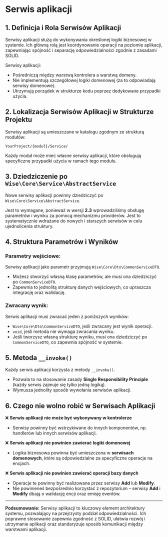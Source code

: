 # Serwis aplikacji

## 1. Definicja i Rola Serwisów Aplikacji
Serwisy aplikacji służą do wykonywania określonej logiki biznesowej w systemie. Ich główną rolą jest koordynowanie operacji na poziomie aplikacji, zapewniając spójność i separację odpowiedzialności zgodnie z zasadami SOLID. 

Serwisy aplikacji:
- Pośredniczą między warstwą kontrolera a warstwą domeny.
- Nie implementują szczegółowej logiki domenowej (za to odpowiadają serwisy domenowe).
- Utrzymują porządek w strukturze kodu poprzez dedykowane przypadki użycia.

## 2. Lokalizacja Serwisów Aplikacji w Strukturze Projektu
Serwisy aplikacji są umieszczane w katalogu zgodnym ze strukturą modułów:

```
YourProject/{moduł}/Service/
```

Każdy moduł może mieć własne serwisy aplikacji, które obsługują specyficzne przypadki użycia w ramach tego modułu.

## 3. Dziedziczenie po `Wise\Core\Service\AbstractService`
Nowe serwisy aplikacji powinny dziedziczyć po `Wise\Core\Service\AbstractService`. 

Jest to wymagane, ponieważ w wersji **2.3** wprowadziliśmy obsługę parametrów i wyniku za pomocą mechanizmu providerów. Jest to systematycznie wdrażane do nowych i starszych serwisów w celu ujednolicenia struktury.

## 4. Struktura Parametrów i Wyników

### Parametry wejściowe:
Serwisy aplikacji jako parametr przyjmują `Wise\Core\Dto\CommonServiceDTO`.

- Możesz stworzyć własną klasę parametrów, ale musi ona dziedziczyć po `CommonServiceDTO`.
- Zapewnia to jednolitą strukturę danych wejściowych, co upraszcza integrację oraz walidację.

### Zwracany wynik:
Serwis aplikacji musi zwracać jeden z poniższych wyników:
- `Wise\Core\Dto\CommonServiceDTO`, jeśli zwracany jest wynik operacji.
- `void`, jeśli metoda nie wymaga zwracania wyniku.
- Jeśli tworzysz własną strukturę wyniku, musi ona dziedziczyć po `CommonServiceDTO`, co zapewnia spójność w systemie.

## 5. Metoda `__invoke()`
Każdy serwis aplikacji korzysta z metody `__invoke()`. 

- Pozwala to na stosowanie zasady **Single Responsibility Principle** (każdy serwis zajmuje się tylko jedną logiką).
- Wymusza jednolity sposób wywołania serwisów aplikacji.

## 6. Czego nie wolno robić w Serwisach Aplikacji

❌ **Serwis aplikacji nie może być wykonywany w kontrolerze**
- Serwisy powinny być wstrzykiwane do innych komponentów, np. handlerów lub innych serwisów aplikacji.

❌ **Serwis aplikacji nie powinien zawierać logiki domenowej**
- Logika biznesowa powinna być umieszczona w **serwisach domenowych**, które są odpowiedzialne za specyficzne operacje na encjach.

❌ **Serwis aplikacji nie powinien zawierać operacji bazy danych**
- Operacje te powinny być realizowane przez serwisy **Add** lub **Modify**.
- Nie powinieneś bezpośrednio korzystać z repozytorium – serwisy **Add** i **Modify** dbają o walidację encji oraz emisję eventów.

---

**Podsumowanie:**
Serwisy aplikacji to kluczowy element architektury systemu, pozwalający na przejrzysty podział odpowiedzialności. Ich poprawne stosowanie zapewnia zgodność z SOLID, ułatwia rozwój i utrzymanie aplikacji oraz standaryzuje sposób komunikacji między warstwami aplikacji.
